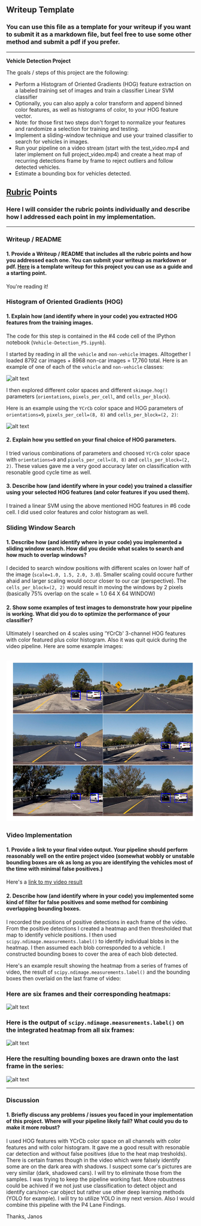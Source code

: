 ## Writeup Template
### You can use this file as a template for your writeup if you want to submit it as a markdown file, but feel free to use some other method and submit a pdf if you prefer.

---

**Vehicle Detection Project**

The goals / steps of this project are the following:

* Perform a Histogram of Oriented Gradients (HOG) feature extraction on a labeled training set of images and train a classifier Linear SVM classifier
* Optionally, you can also apply a color transform and append binned color features, as well as histograms of color, to your HOG feature vector. 
* Note: for those first two steps don't forget to normalize your features and randomize a selection for training and testing.
* Implement a sliding-window technique and use your trained classifier to search for vehicles in images.
* Run your pipeline on a video stream (start with the test_video.mp4 and later implement on full project_video.mp4) and create a heat map of recurring detections frame by frame to reject outliers and follow detected vehicles.
* Estimate a bounding box for vehicles detected.

[//]: # (Image References)
[image1]: ./examples/car_not_car.png
[image2]: ./examples/HOG_example.jpg
[image3]: ./examples/sliding_windows.jpg
[image4]: ./examples/example8.png
[image5]: ./examples/bboxes_and_heat.png
[image6]: ./examples/labels_map.png
[image7]: ./examples/output_bboxes.png
[video1]: ./project_video_out.mp4

## [Rubric](https://review.udacity.com/#!/rubrics/513/view) Points
### Here I will consider the rubric points individually and describe how I addressed each point in my implementation.  

---
### Writeup / README

#### 1. Provide a Writeup / README that includes all the rubric points and how you addressed each one.  You can submit your writeup as markdown or pdf.  [Here](https://github.com/udacity/CarND-Vehicle-Detection/blob/master/writeup_template.md) is a template writeup for this project you can use as a guide and a starting point.  

You're reading it!

### Histogram of Oriented Gradients (HOG)

#### 1. Explain how (and identify where in your code) you extracted HOG features from the training images.

The code for this step is contained in the #4 code cell of the IPython notebook (`Vehicle-Detection_P5.ipynb`).  

I started by reading in all the `vehicle` and `non-vehicle` images.  Alltogether I loaded 8792 car images + 8968 non-car images = 17,760  total. Here is an example of one of each of the `vehicle` and `non-vehicle` classes:

![alt text][image1]

I then explored different color spaces and different `skimage.hog()` parameters (`orientations`, `pixels_per_cell`, and `cells_per_block`).  

Here is an example using the `YCrCb` color space and HOG parameters of `orientations=9`, `pixels_per_cell=(8, 8)` and `cells_per_block=(2, 2)`:

![alt text][image2]

#### 2. Explain how you settled on your final choice of HOG parameters.

I tried various combinations of parameters and choosed `YCrCb` color space with `orientations=9` and `pixels_per_cell=(8, 8)` and `cells_per_block=(2, 2)`. These values gave me a very good accuracy later on classification with resonable good cycle time as well.

#### 3. Describe how (and identify where in your code) you trained a classifier using your selected HOG features (and color features if you used them).

I trained a linear SVM using the above mentioned HOG features in #6 code cell. I did used color features and color histogram as well.

### Sliding Window Search

#### 1. Describe how (and identify where in your code) you implemented a sliding window search.  How did you decide what scales to search and how much to overlap windows?

I decided to search window positions with different scales on lower half of the image (`scale=1.0, 1.5, 2.0, 3.0`). Smaller scaling could occure further ahaid and larger scaling would occur closer to our car (perspective). The `cells_per_block=(2, 2)` would result in moving the windows by 2 pixels (basically 75% overlap on the scale = 1.0 64 X 64 WINDOW)  

#### 2. Show some examples of test images to demonstrate how your pipeline is working.  What did you do to optimize the performance of your classifier?

Ultimately I searched on 4 scales using 'YCrCb' 3-channel HOG features with color featured plus color histogram. Also it was quit quick during the video pipeline.  Here are some example images:

![alt text][image4]
---

### Video Implementation

#### 1. Provide a link to your final video output.  Your pipeline should perform reasonably well on the entire project video (somewhat wobbly or unstable bounding boxes are ok as long as you are identifying the vehicles most of the time with minimal false positives.)
Here's a [link to my video result](./project_video_out.mp4)


#### 2. Describe how (and identify where in your code) you implemented some kind of filter for false positives and some method for combining overlapping bounding boxes.

I recorded the positions of positive detections in each frame of the video.  From the positive detections I created a heatmap and then thresholded that map to identify vehicle positions.  I then used `scipy.ndimage.measurements.label()` to identify individual blobs in the heatmap.  I then assumed each blob corresponded to a vehicle.  I constructed bounding boxes to cover the area of each blob detected.  

Here's an example result showing the heatmap from a series of frames of video, the result of `scipy.ndimage.measurements.label()` and the bounding boxes then overlaid on the last frame of video:

### Here are six frames and their corresponding heatmaps:

![alt text][image5]

### Here is the output of `scipy.ndimage.measurements.label()` on the integrated heatmap from all six frames:
![alt text][image6]

### Here the resulting bounding boxes are drawn onto the last frame in the series:
![alt text][image7]



---

### Discussion

#### 1. Briefly discuss any problems / issues you faced in your implementation of this project.  Where will your pipeline likely fail?  What could you do to make it more robust?

I used HOG features with YCrCb color space on all channels with color features and with color histogram. It gave me a good result with resonable car detection and without false positives (due to the heat map tresholds). There is certain frames though in the video which were falsely identify some are on the dark area with shadows. I suspect some car's pictures are very similar (dark, shadowed cars). I will try to eliminate those from the samples.
I was trying to keep the pipeline working fast. More robustness could be achived if we not just use classification to detect object and identify cars/non-car object but rather use other deep learning methods (YOLO for example). I will try to utilize YOLO in my next version. Also I would combine this pipeline with the P4 Lane Findings.

Thanks,
Janos

